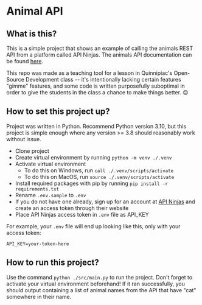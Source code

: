# Animal API

## What is this?

This is a simple project that shows an example of calling the animals REST API from a platform called API Ninjas.
The animals API documentation can be found [here](https://api-ninjas.com/api/animals).

This repo was made as a teaching tool for a lesson in Quinnipiac's Open-Source Development class -- it's intentionally lacking certain features "gimme" features, and some code is written purposefully suboptimal in order to give the students in the class a chance to make things better. :wink:

## How to set this project up?

Project was written in Python.
Recommend Python version 3.10, but this project is simple enough where any version >= 3.8 should reasonably work without issue.

- Clone project
- Create virtual environment by running `python -m venv ./.venv`
- Activate virtual environment
    - To do this on Windows, run `call ./.venv/scripts/activate`
    - To do this on MacOS, run `source ./.venv/scripts/activate`
- Install required packages with pip by running `pip install -r requirements.txt`
- Rename `.env.sample` to `.env`
- If you do not have one already, sign up for an account at [API Ninjas](https://api-ninjas.com) and create an access token through their website
- Place API Ninjas access token in `.env` file as API_KEY

For example, your `.env` file will end up looking like this, only with your access token:
```
API_KEY=your-token-here
```

## How to run this project?

Use the command `python ./src/main.py` to run the project. 
Don't forget to activate your virtual environment beforehand!
If it ran successfully, you should output containing a list of animal names from the API that have "cat" somewhere in their name.

